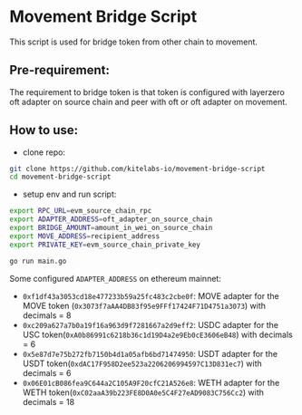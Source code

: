 # Movement Bridge Script

This script is used for bridge token from other chain to movement.

## Pre-requirement:

The requirement to bridge token is that token is configured with layerzero oft adapter on source chain and peer with oft or oft adapter on movement.

## How to use:

- clone repo:
```bash
git clone https://github.com/kitelabs-io/movement-bridge-script
cd movement-bridge-script
```
- setup env and run script:
```bash
export RPC_URL=evm_source_chain_rpc
export ADAPTER_ADDRESS=oft_adapter_on_source_chain
export BRIDGE_AMOUNT=amount_in_wei_on_source_chain
export MOVE_ADDRESS=recipient_address 
export PRIVATE_KEY=evm_source_chain_private_key

go run main.go
```

Some configured `ADAPTER_ADDRESS` on ethereum mainnet:

- `0xf1df43a3053cd18e477233b59a25fc483c2cbe0f`: MOVE adapter for the MOVE token (`0x3073f7aAA4DB83f95e9FFf17424F71D4751a3073`) with decimals = 8
- `0xc209a627a7b0a19f16a963d9f7281667a2d9eff2`: USDC adapter for the USC token(`0xA0b86991c6218b36c1d19D4a2e9Eb0cE3606eB48`) with decimals =  6
- `0x5e87d7e75b272fb7150b4d1a05afb6bd71474950`: USDT adapter for the USDT token(`0xdAC17F958D2ee523a2206206994597C13D831ec7`) with decimals = 6
- `0x06E01cB086fea9C644a2C105A9F20cfC21A526e8`: WETH adapter for the WETH token(`0xC02aaA39b223FE8D0A0e5C4F27eAD9083C756Cc2`) with decimals = 18
